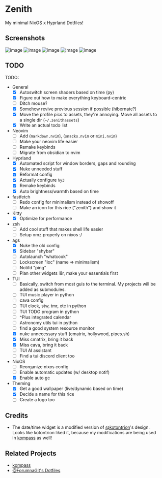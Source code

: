 # Zenith
My minimal NixOS x Hyprland Dotfiles!

## Screenshots
![image](https://github.com/user-attachments/assets/b41a34c8-5cdd-4028-9f82-e46f798d12b6)
![image](https://github.com/user-attachments/assets/326a0aeb-b415-46f6-b9c4-c76060aa4dac)
![image](https://github.com/user-attachments/assets/a58fba11-754d-449b-8573-3e4f5c7bfe15)
![image](https://github.com/user-attachments/assets/a2c05215-181b-410d-9aea-41fa08c5b810)
![image](https://github.com/user-attachments/assets/0672d157-04c3-4431-9db4-2f3a10fa3e33)

## TODO
TODO:
- General
    - [x] Autoswitch screen shaders based on time (py)
    - [x] Figure out how to make everything keyboard-centric
    - [ ] Ditch mouse?
    - [x] Somehow revive previous session if possible (hibernate?)
    - [x] Move the profile pics to assets, they're annoying. Move all assets to a single dir (`~/.zenithassets`)
    - [x] Write an actual todo list
- Neovim
    - [ ] Add (`markdown.nvim`), (`snacks.nvim` or `mini.nvim`)
    - [ ] Make your neovim life easier
    - [ ] Remake keybinds
    - [ ] Migrate from obsidian to nvim
- Hyprland
    - [x] Automated script for window borders, gaps and rounding
    - [x] Nuke unneeded stuff 
    - [x] Reformat config
    - [x] Actually configure `hy3`
    - [x] Remake keybinds
    - [x] Auto brightness/warmth based on time
- fastfetch
    - [ ] Redo config for minimalism instead of showoff
    - [ ] Make an icon for this rice ("zenith") and show it
- Kitty
    - [x] Optimize for performance
- zsh
    - [ ] Add cool stuff that makes shell life easier
    - [ ] Setup omz properly on nixos :/
- ags
    - [x] Nuke the old config
    - [x] Sidebar "shybar"
    - [ ] Autolaunch "whatcook"
    - [ ] Lockscreen "loc" (name => minimalism)
    - [ ] Notifd "ping"
    - [ ] Plan other widgets l8r, make your essentials first
- TUI
    - [ ] Basically, switch from most guis to the terminal. My projects will be added as submodules.
    - [ ] TUI music player in python
    - [ ] cava config
    - [ ] TUI clock, stw, tmr, etc in python
    - [ ] TUI TODO program in python
    - [ ] ^Plus integrated calendar
    - [ ] Astronomy utils tui in python
    - [ ] find a good system resource monitor
    - [x] nuke unnecessary stuff (cmatrix, hollywood, pipes.sh)
    - [x] Miss cmatrix, bring it back
    - [x] Miss cava, bring it back
    - [ ] TUI AI assistant
    - [ ] Find a tui discord client too
- NixOS
    - [ ] Reorganize nixos config
    - [ ] Enable automatic updates (w/ desktop notif)
    - [x] Enable auto gc
- Theming
    - [x] Get a good wallpaper (live/dynamic based on time)
    - [x] Decide a name for this rice
    - [ ] Create a logo too

## Credits
- The date/time widget is a modified version of [@kotontrion](https://github.com/kotontrion)'s design. Looks like kotontrion liked it, because my modifications are being used in [kompass](https://github.com/kotontrion/kompass) as well!

## Related Projects
- [kompass](https://github.com/kotontrion/kompass)
- [@ForumnaGit's Dotfiles](https://github.com/FormunaGit/dotfiles)

